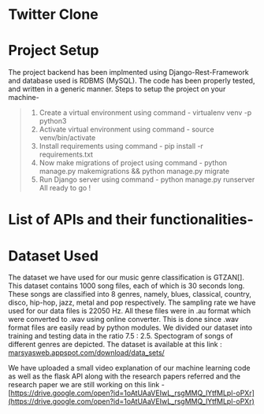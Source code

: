 # Twitter Clone
# Project Setup
The project backend has been implmented using Django-Rest-Framework and database used is RDBMS (MySQL). The code has been properly tested, and written in a generic manner.
Steps to setup the project on your machine- 
> 1) Create a virtual environment using command - 
        virtualenv venv -p python3
> 2) Activate virtual environment using command - 
        source venv/bin/activate
> 2) Install requirements using command -
        pip install -r requirements.txt
> 3) Now make migrations of project using command - 
        python manage.py makemigrations && python manage.py migrate
> 4) Run Django server using command - 
        python manage.py runserver                   
All ready to go !
# List of APIs and their functionalities- 

# Dataset Used
The dataset we have used for our music genre classification is GTZAN[]. This dataset contains 1000 song files, each of which is 30 seconds long. These songs are classified into 8 genres, namely, blues, classical, country, disco, hip-hop, jazz, metal and pop respectively. The sampling rate we have used for our data files is 22050 Hz. All these files were in .au format which were converted to .wav using online converter. This is done since .wav format files are easily read by python modules.  We divided our dataset into training and testing data in the ratio 7.5 : 2.5. Spectogram of songs of different genres are depicted. 
The dataset is available at this link : [marsyasweb.appspot.com/download/data_sets/](marsyasweb.appspot.com/download/data_sets/)

We have uploaded a small video explanation of our machine learning code as well as the flask API along with the research papers referred and the research paper we are still working on this link - [https://drive.google.com/open?id=1oAtUAaVEIwL_rsgMMQ_lYtfMLpl-oPXr](https://drive.google.com/open?id=1oAtUAaVEIwL_rsgMMQ_lYtfMLpl-oPXr)
